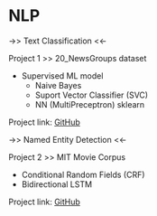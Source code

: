 # NLP

->> Text Classification <<-

Project 1 >> 20_NewsGroups dataset
  - Supervised ML model
    - Naive Bayes
    - Suport Vector Classifier (SVC)
    - NN (MultiPreceptron) sklearn
    
Project link: [GitHub](https://github.com/skmisht/NLP/blob/f2e68e089bba956271a07cc831383c8c53f134f6/TextClassification/20NewsGroup_classification.ipynb)


->> Named Entity Detection <<-

Project 2 >> MIT Movie Corpus
  - Conditional Random Fields (CRF)
  - Bidirectional LSTM
    
Project link: [GitHub](https://github.com/skmisht/NLP/blob/f2e68e089bba956271a07cc831383c8c53f134f6/TextClassification/20NewsGroup_classification.ipynb)
